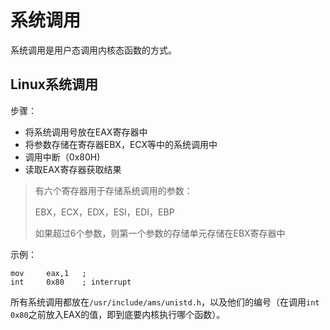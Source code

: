 # 系统调用

系统调用是用户态调用内核态函数的方式。

## Linux系统调用

步骤：
- 将系统调用号放在EAX寄存器中
- 将参数存储在寄存器EBX，ECX等中的系统调用中
- 调用中断（0x80H)
- 读取EAX寄存器获取结果

> 有六个寄存器用于存储系统调用的参数：
> 
> EBX，ECX，EDX，ESI，EDI，EBP
> 
> 如果超过6个参数，则第一个参数的存储单元存储在EBX寄存器中

示例：
```assembly
mov     eax,1   ; 
int     0x80    ; interrupt
```

所有系统调用都放在`/usr/include/ams/unistd.h`，以及他们的编号（在调用`int 0x80`之前放入EAX的值，即到底要内核执行哪个函数）。

